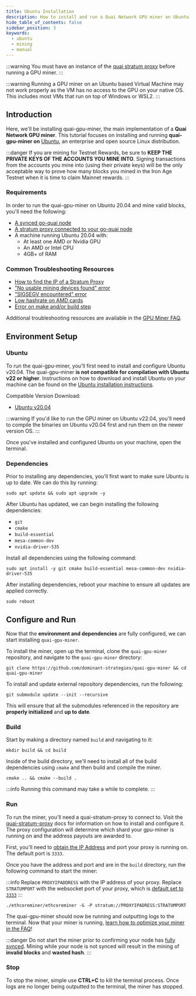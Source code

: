 ```yaml
---
title: Ubuntu Installation
description: How to install and run a Quai Network GPU miner on Ubuntu.
hide_table_of_contents: false
sidebar_position: 3
keywords:
  - ubuntu
  - mining
  - manual
---
```


:::warning
You must have an instance of the [quai stratum proxy](../../stratum-proxy/run-stratum.md) before running a GPU miner.
:::

:::warning
Running a GPU miner on an Ubuntu based Virtual Machine may not work properly as the VM has no access to the GPU on your native OS. This includes most VMs that run on top of Windows or WSL2.
:::

## Introduction

Here, we'll be installing quai-gpu-miner, the main implementation of a **Quai Network GPU miner**. This tutorial focuses on installing and running **quai-gpu-miner on** [Ubuntu](https://ubuntu.com/), an enterprise and open source Linux distribution.

:::danger
If you are mining for Testnet Rewards, be sure to **KEEP THE PRIVATE KEYS OF THE ACCOUNTS YOU MINE INTO**. Signing transactions from the accounts you mine into (using their private keys) will be the only acceptable way to prove how many blocks you mined in the Iron Age Testnet when it is time to claim Mainnet rewards.
:::

### Requirements

In order to run the quai-gpu-miner on Ubuntu 20.04 and mine valid blocks, you'll need the following:

- [A synced go-quai node](../../node/start-a-node.md)
- [A stratum proxy connected to your go-quai node](../../stratum-proxy/run-stratum.md)
- A machine running Ubuntu 20.04 with:
  - At least one AMD or Nvidia GPU
  - An AMD or Intel CPU
  - 4GB+ of RAM

### Common Troubleshooting Resources

- [How to find the IP of a Stratum Proxy](../../stratum-proxy/stratum-faq.md#stratum-ip-address)
- ["No usable mining devices found" error](./gpu-miner-faq.md#no-opencl-platforms-found--no-usable-mining-devices)
- ["SIGSEGV encountered" error](./gpu-miner-faq.md#sigsegv)
- [Low hashrate on AMD cards](./gpu-miner-faq.md#amd-low-hashrate)
- [Error on make and/or build step](./gpu-miner-faq.md#error-on-make-andor-build)

Additional troubleshooting resources are available in the [GPU Miner FAQ](./gpu-miner-faq.md).

## Environment Setup

### Ubuntu

To run the quai-gpu-miner, you'll first need to install and configure Ubuntu v20.04. The quai-gpu-miner **is not compatible for compilation with Ubuntu v22 or higher**. Instructions on how to download and install Ubuntu on your machine can be found on the [Ubuntu installation instructions](https://ubuntu.com/tutorials/install-ubuntu-desktop#1-overview).

Compatible Version Download:

- [Ubuntu v20.04](https://releases.ubuntu.com/20.04/)

:::warning
If you'd like to run the GPU miner on Ubuntu v22.04, you'll need to compile the binaries on Ubuntu v20.04 first and run them on the newer version OS.
:::

Once you've installed and configured Ubuntu on your machine, open the terminal.

### Dependencies

Prior to installing any dependencies, you'll first want to make sure Ubuntu is up to date. We can do this by running:

```shell
sudo apt update && sudo apt upgrade -y
```

After Ubuntu has updated, we can begin installing the following dependencies:

- `git`
- `cmake`
- `build-essential`
- `mesa-common-dev`
- `nvidia-driver-535`

Install all dependencies using the following command:

```shell
sudo apt install -y git cmake build-essential mesa-common-dev nvidia-driver-535
```

After installing dependencies, reboot your machine to ensure all updates are applied correctly.

```shell
sudo reboot
```

## Configure and Run

Now that the **environment and dependencies** are fully configured, we can start installing `quai-gpu-miner`.

To install the miner, open up the terminal, clone the `quai-gpu-miner` repository, and navigate to the `quai-gpu-miner` directory:

```shell
git clone https://github.com/dominant-strategies/quai-gpu-miner && cd quai-gpu-miner
```

To install and update external repository dependencies, run the following:

```shell
git submodule update --init --recursive
```

This will ensure that all the submodules referenced in the repository are **properly initialized** and **up to date**.

### Build

Start by making a directory named `build` and navigating to it:

```shell
mkdir build && cd build
```

Inside of the build directory, we'll need to install all of the build dependencies using `cmake` and then build and compile the miner.

```shell
cmake .. && cmake --build .
```

:::info
Running this command may take a while to complete.
:::

### Run

To run the miner, you'll need a quai-stratum-proxy to connect to. Visit the [quai-stratum-proxy](../../stratum-proxy/run-stratum.md) docs for information on how to install and configure it. The proxy configuration will determine which shard your gpu-miner is running on and the address payouts are awarded to.

First, you'll need to [obtain the IP Address](../../stratum-proxy/stratum-faq.md#stratum-ip-address) and port your proxy is running on. The default port is `3333`.

Once you have the address and port and are in the `build` directory, run the following command to start the miner:

:::info
Replace `PROXYIPADDRESS` with the IP address of your proxy. Replace `STRATUMPORT` with the websocket port of your proxy, which is [default set to `3333`](../../stratum-proxy/stratum-faq.md#stratum-port)
:::

```shell
./ethcoreminer/ethcoreminer -G -P stratum://PROXYIPADRESS:STRATUMPORT
```

The quai-gpu-miner should now be running and outputting logs to the terminal. Now that your miner is running, [learn how to optimize your miner in the FAQ](./gpu-miner-faq.md#optimization)!

:::danger
Do not start the miner prior to confirming your node has [fully synced](../../node/node-faq.md#check-sync-status). Mining while your node is not synced will result in the mining of **invalid blocks** and **wasted hash**.
:::

### Stop

To stop the miner, simple use **CTRL+C** to kill the terminal process. Once logs are no longer being outputted to the terminal, the miner has stopped.
